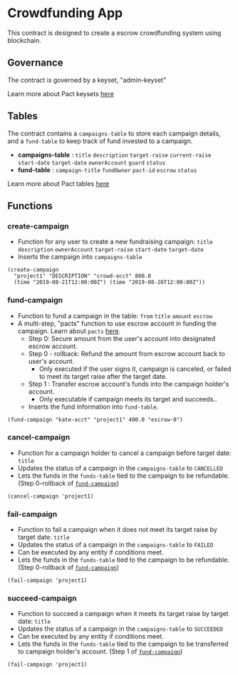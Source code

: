 # Crowdfunding App

This contract is designed to create a escrow crowdfunding system using blockchain.

## Governance
The contract is governed by a keyset, "admin-keyset"

Learn more about Pact keysets [here](https://pact-language.readthedocs.io/en/latest/pact-reference.html#keysets-and-authorization)

## Tables
The contract contains a `campaigns-table` to store each campaign details, and a `fund-table` to keep track of fund invested to a campaign.
- **campaigns-table** : `title` `description` `target-raise` `current-raise` `start-date` `target-date` `ownerAccount` `guard` `status`
- **fund-table** : `campaign-title` `fundOwner` `pact-id` `escrow` `status`

Learn more about Pact tables [here](https://pact-language.readthedocs.io/en/latest/pact-reference.html#deftable)


## Functions

### create-campaign
  - Function for any user to create a new fundraising campaign: `title` `description` `ownerAccount` `target-raise` `start-date` `target-date`
  - Inserts the campaign into `campaigns-table`
```
(create-campaign
  "project1" "DESCRIPTION" "crowd-acct" 800.0
  (time "2019-08-21T12:00:00Z") (time "2019-08-26T12:00:00Z"))
```  

### fund-campaign
  - Function to fund a campaign in the table: `from` `title` `amount` `escrow`
  - A multi-step, "pacts" function to use escrow account in funding the campaign. Learn about `pacts` [here](https://pact-language.readthedocs.io/en/latest/pact-reference.html#asynchronous-transaction-automation-with-pacts).
    - Step 0: Secure amount from the user's account into designated escrow account.
    - Step 0 - rollback: Refund the amount from escrow account back to user's account.
      - Only executed if the user signs it, campaign is canceled, or failed to meet its target raise after the target date.
    - Step 1 : Transfer escrow account's funds into the campaign holder's account.
      - Only executable if campaign meets its target and succeeds..
    - Inserts the fund information into `fund-table`.

```
(fund-campaign "kate-acct" "project1" 400.0 "escrow-0")
```  


### cancel-campaign
  - Function for a campaign holder to cancel a campaign before target date: `title`
  - Updates the status of a campaign in the `campaigns-table` to `CANCELLED`
  - Lets the funds in the `funds-table` tied to the campaign to be refundable.(Step 0-rollback of [`fund-campaign`](#fund-campaign))
```
(cancel-campaign 'project1)
```  

### fail-campaign
  - Function to fail a campaign when it does not meet its target raise by target date: `title`
  - Updates the status of a campaign in the `campaigns-table` to `FAILED`
  - Can be executed by any entity if conditions meet.
  - Lets the funds in the `funds-table` tied to the campaign to be refundable. (Step 0-rollback of [`fund-campaign`](#fund-campaign))

```
(fail-campaign 'project1)
```  

### succeed-campaign
  - Function to succeed a campaign when it meets its target raise by target date: `title`
  - Updates the status of a campaign in the `campaigns-table` to `SUCCEEDED`
  - Can be executed by any entity if conditions meet.
  - Lets the funds in the `funds-table` tied to the campaign to be transferred to campaign holder's account. (Step 1 of [`fund-campaign`](#fund-campaign))

```
(fail-campaign 'project1)
```  
